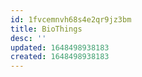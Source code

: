 ```yaml
---
id: 1fvcemnvh68s4e2qr9jz3bm
title: BioThings
desc: ''
updated: 1648498938183
created: 1648498938183
---
```


